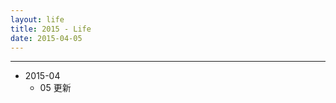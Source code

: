 ```yaml
---
layout: life
title: 2015 - Life
date: 2015-04-05
---
```


-----------------------------------

* 2015-04
  * 05 更新
